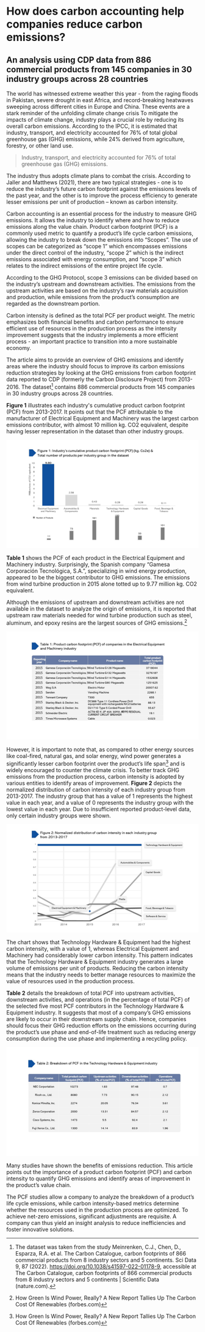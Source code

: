 # How does carbon accounting help companies reduce carbon emissions? 
## An analysis using CDP data from 886 commercial products from 145 companies in 30 industry groups across 28 countries

The world has witnessed extreme weather this year - from the raging floods in Pakistan, severe drought in east Africa, and record-breaking heatwaves sweeping across different cities in Europe and China. These events are a stark reminder of the unfolding climate change crisis 
To mitigate the impacts of climate change, industry plays a crucial role by reducing its overall carbon emissions. According to the IPCC, it is estimated that industry, transport, and electricity accounted for 76% of total global greenhouse gas (GHG) emissions, while 24% derived from agriculture, forestry, or other land use. 

> Industry, transport, and electricity accounted for 76% of total greenhouse gas (GHG) emissions.

The industry thus adopts climate plans to combat the crisis. According to Jaller and Matthews (2021), there are two typical strategies - one is to reduce the industry’s future carbon footprint against the emissions levels of the past year, and the other is to improve the process efficiency to generate lesser emissions per unit of production – known as carbon intensity.

Carbon accounting is an essential process for the industry to measure GHG emissions. It allows the industry to identify where and how to reduce emissions along the value chain. Product carbon footprint (PCF) is a commonly used metric to quantify a product’s life cycle carbon emissions, allowing the industry to break down the emissions into “Scopes”. The use of scopes can be categorized as “scope 1” which encompasses emissions under the direct control of the industry, “scope 2” which is the indirect emissions associated with energy consumption, and “scope 3” which relates to the indirect emissions of the entire project life cycle. 

According to the GHG Protocol, scope 3 emissions can be divided based on the industry’s upstream and downstream activities. The emissions from the upstream activities are based on the industry’s raw materials acquisition and production, while emissions from the product’s consumption are regarded as the downstream portion. 

Carbon intensity is defined as the total PCF per product weight. The metric emphasizes both financial benefits and carbon performance to ensure efficient use of resources in the production process as the intensity improvement suggests that the industry implements a more efficient process - an important practice to transition into a more sustainable economy.

The article aims to provide an overview of GHG emissions and identify areas where the industry should focus to improve its carbon emissions reduction strategies by looking at the GHG emissions from carbon footprint data reported to CDP (formerly the Carbon Disclosure Project) from 2013-2016. The dataset[^1] contains 886 commercial products from 145 companies in 30 industry groups across 28 countries. 

**Figure 1** illustrates each industry's cumulative product carbon footprint (PCF) from 2013-2017. It points out that the PCF attributable to the manufacturer of Electrical Equipment and Machinery was the largest carbon emissions contributor, with almost 10 million kg. CO2 equivalent, despite having lesser representation in the dataset than other industry groups. 

![fig1_carbon](./img/fig1_carbon.jpg)

**Table 1** shows the PCF of each product in the Electrical Equipment and Machinery industry. Surprisingly, the Spanish company “Gamesa Corporación Tecnológica, S.A.”, specializing in wind energy production, appeared to be the biggest contributor to GHG emissions. The emissions from wind turbine production in 2015 alone totted up to 9.77 million kg. CO2 equivalent.

Although the emissions of upstream and downstream activities are not available in the dataset to analyze the origin of emissions, it is reported that upstream raw materials needed for wind turbine production such as steel, aluminum, and epoxy resins are the largest sources of GHG emissions.[^2]

![table1_carbon](./img/table1_carbon.jpg)


However, it is important to note that, as compared to other energy sources like coal-fired, natural gas, and solar energy, wind power generates a significantly lesser carbon footprint over the product’s life span[^3] and is widely encouraged to counter the climate crisis. To better track GHG emissions from the production process, carbon intensity is adopted by various entities to identify areas of improvement. **Figure 2** depicts the normalized distribution of carbon intensity of each industry group from 2013-2017. The industry group that has a value of 1 represents the highest value in each year, and a value of 0 represents the industry group with the lowest value in each year. Due to insufficient reported product-level data, only certain industry groups were shown. 

![fig2_carbon](./img/fig2_carbon.jpg)

The chart shows that Technology Hardware & Equipment had the highest carbon intensity, with a value of 1, whereas Electrical Equipment and Machinery had considerably lower carbon intensity. This pattern indicates that the Technology Hardware & Equipment industry generates a large volume of emissions per unit of products. Reducing the carbon intensity means that the industry needs to better manage resources to maximize the value of resources used in the production process.

**Table 2** details the breakdown of total PCF into upstream activities, downstream activities, and operations (in the percentage of total PCF) of the selected five most PCF contributors in the Technology Hardware & Equipment industry. It suggests that most of a company’s GHG emissions are likely to occur in their downstream supply chain. Hence, companies should focus their GHG reduction efforts on the emissions occurring during the product’s use phase and end-of-life treatment such as reducing energy consumption during the use phase and implementing a recycling policy.

![table2_carbon](./img/table2_carbon.jpg)

Many studies have shown the benefits of emissions reduction. This article points out the importance of a product carbon footprint (PCF) and carbon intensity to quantify GHG emissions and identify areas of improvement in the product’s value chain. 

The PCF studies allow a company to analyze the breakdown of a product’s life cycle emissions, while carbon intensity-based metrics determine whether the resources used in the production process are optimized. To achieve net-zero emissions, significant adjustments are requisite. A company can thus yield an insight analysis to reduce inefficiencies and foster innovative solutions. 



[^1]: The dataset was taken from the study Meinrenken, C.J., Chen, D., Esparza, R.A. et al. The Carbon Catalogue, carbon footprints of 866 commercial products from 8 industry sectors and 5 continents. Sci Data 9, 87 (2022). https://doi.org/10.1038/s41597-022-01178-9, accessible at The Carbon Catalogue, carbon footprints of 866 commercial products from 8 industry sectors and 5 continents | Scientific Data (nature.com).  
[^2]: How Green Is Wind Power, Really? A New Report Tallies Up The Carbon Cost Of Renewables (forbes.com)
[^3]: How Green Is Wind Power, Really? A New Report Tallies Up The Carbon Cost Of Renewables (forbes.com)